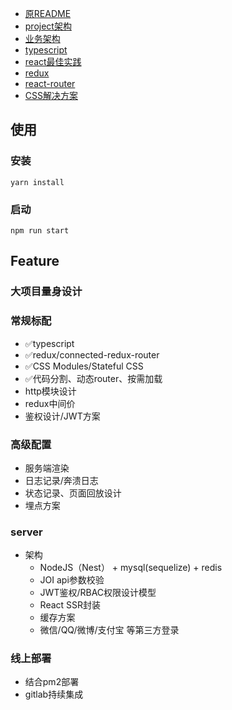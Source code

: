 - [原README](./README_OLD.md)
- [project架构](./docs/project/best_practices.md)
- [业务架构](./docs/business/index.md)
- [typescript](./docs/ts/typescript.md)
- [react最佳实践](./docs/react/best_practices.md)
- [redux](./docs/redux/best_practices.md)
- [react-router](./docs/react-router/best_practices.md)
- [CSS解决方案](./docs/css-in-js/best_practices.md)

## 使用

### 安装
```
yarn install
```

### 启动
```
npm run start
```

## Feature
### 大项目量身设计
### 常规标配
- ✅typescript
- ✅redux/connected-redux-router
- ✅CSS Modules/Stateful CSS
- ✅代码分割、动态router、按需加载
- http模块设计
- redux中间价
- 鉴权设计/JWT方案

### 高级配置
- 服务端渲染
- 日志记录/奔溃日志
- 状态记录、页面回放设计
- 埋点方案

### server
- 架构
  - NodeJS（Nest） + mysql(sequelize) + redis
  - JOI api参数校验
  - JWT鉴权/RBAC权限设计模型
  - React SSR封装
  - 缓存方案
  - 微信/QQ/微博/支付宝 等第三方登录
    
### 线上部署
- 结合pm2部署
- gitlab持续集成